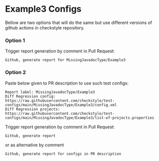 # Example3 Configs

Bellow are two options that will do the same but use different versions
of github actions in checkstyle repository.


### Option 1
Trigger report generation by comment in Pull Request:
```
Github, generate report for MissingJavadocType/Example3
```

### Option 2

Paste below given to PR description to use such test configs:
```
Report label: MissingJavadocType/Example3
Diff Regression config: https://raw.githubusercontent.com/checkstyle/test-configs/main/MissingJavadocType/Example3/config.xml
Diff Regression projects: https://raw.githubusercontent.com/checkstyle/test-configs/main/MissingJavadocType/Example3/list-of-projects.properties
```

Trigger report generation by comment in Pull Request:
```
Github, generate report
```
or as alternative by comment
```
Github, generate report for configs in PR description
```
